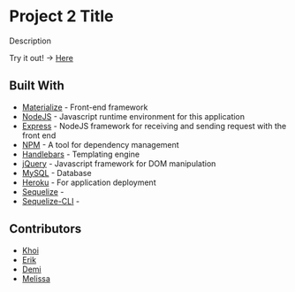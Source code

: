 # Project 2 Title

Description

Try it out! -> [Here]()

## Built With

* [Materialize](https://getbootstrap.com/) - Front-end framework
* [NodeJS](https://nodejs.org/en/) - Javascript runtime environment for this application
* [Express](https://expressjs.com/) - NodeJS framework for receiving and sending request with the front end
* [NPM](https://www.npmjs.com/) - A tool for dependency management 
* [Handlebars](https://handlebarsjs.com/) - Templating engine
* [jQuery](https://jquery.com/) - Javascript framework for DOM manipulation
* [MySQL](https://www.mysql.com/) - Database
* [Heroku](https://www.heroku.com/) - For application deployment
* [Sequelize]() -
* [Sequelize-CLI]() - 

## Contributors

* [Khoi](https://github.com/gh0stl0nely)
* [Erik](https://github.com/ErikBle)
* [Demi](https://github.com/demiwu96)
* [Melissa]()
